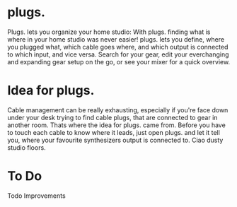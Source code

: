 # plugs.

Plugs. lets you organize your home studio: With plugs. finding what is where in your home studio was never easier! plugs. lets you define, where you plugged what, which cable goes where, and which output is connected to which input, and vice versa. Search for your gear, edit your everchanging and expanding gear setup on the go, or see your mixer for a quick overview.

# Idea for plugs.

Cable management can be really exhausting, especially if you're face down under your desk trying to find cable plugs, that are connected to gear in another room. Thats where the idea for plugs. came from. Before you have to touch each cable to know where it leads, just open plugs. and let it tell you, where your favourite synthesizers output is connected to. Ciao dusty studio floors.

# To Do
Todo
Improvements
